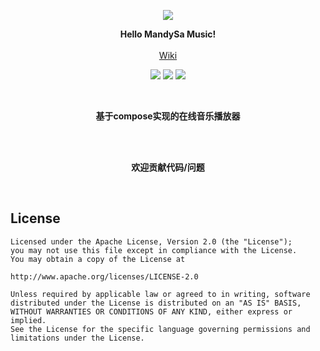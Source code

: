 <p align="center"><img src="https://gitee.com/ZXHHYJ/mandysa_music/raw/master/app/src/main/res/mipmap-xxxhdpi/ic_launcher_round.png"/></p>

<p align="center">
    <strong>Hello MandySa Music!</strong>
    <br>
    <br>
    <a href="https://gitee.com/liuxiaoliu66/mandysa_music/wikis">Wiki</a>
</p>

<p align="center">
<img src="https://img.shields.io/badge/language-kotlin-orange.svg"/>
<img src="https://img.shields.io/badge/license-Apache-blue"/>
<a href="https://gitee.com/liuxiaoliu66/anna/releases"><img src="https://img.shields.io/badge/updates-%E6%9B%B4%E6%96%B0%E6%97%A5%E5%BF%97-brightgreen"/></a>
</p>

<br>
<p align="center"><strong>基于compose实现的在线音乐播放器</strong></p>
<br>

<br>
<p align="center"><strong>欢迎贡献代码/问题</strong></p>
<br>

## License

```
Licensed under the Apache License, Version 2.0 (the "License");
you may not use this file except in compliance with the License.
You may obtain a copy of the License at

http://www.apache.org/licenses/LICENSE-2.0

Unless required by applicable law or agreed to in writing, software
distributed under the License is distributed on an "AS IS" BASIS,
WITHOUT WARRANTIES OR CONDITIONS OF ANY KIND, either express or implied.
See the License for the specific language governing permissions and
limitations under the License.
```
